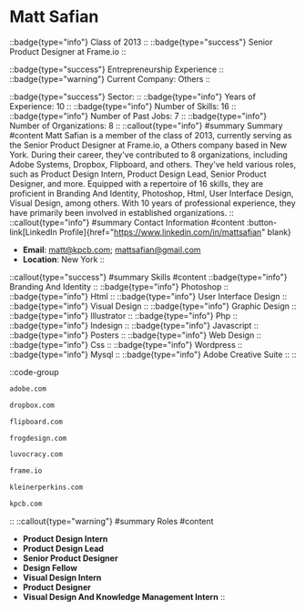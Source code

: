 # Matt Safian
::badge{type="info"}
Class of 2013
::
::badge{type="success"}
Senior Product Designer at Frame.io
::

::badge{type="success"}
Entrepreneurship Experience
::
::badge{type="warning"}
Current Company: Others
::

::badge{type="success"}
Sector: 
::
::badge{type="info"}
Years of Experience: 10
::
::badge{type="info"}
Number of Skills: 16
::
::badge{type="info"}
Number of Past Jobs: 7
::
::badge{type="info"}
Number of Organizations: 8
::
::callout{type="info"}
#summary
Summary
#content
Matt Safian is a member of the class of 2013, currently serving as the Senior Product Designer at Frame.io, a Others company based in New York. During their career, they've contributed to 8 organizations, including Adobe Systems, Dropbox, Flipboard, and others. They've held various roles, such as Product Design Intern, Product Design Lead, Senior Product Designer, and more. Equipped with a repertoire of 16 skills, they are proficient in Branding And Identity, Photoshop, Html, User Interface Design, Visual Design, among others.  With 10 years of professional experience, they have primarily been involved in established organizations.
::
::callout{type="info"}
#summary
Contact Information
#content
:button-link[LinkedIn Profile]{href="https://www.linkedin.com/in/mattsafian" blank}
- **Email**: matt@kpcb.com; mattsafian@gmail.com
- **Location**: New York
::

::callout{type="success"}
#summary
Skills
#content
::badge{type="info"}
Branding And Identity
::
::badge{type="info"}
Photoshop
::
::badge{type="info"}
Html
::
::badge{type="info"}
User Interface Design
::
::badge{type="info"}
Visual Design
::
::badge{type="info"}
Graphic Design
::
::badge{type="info"}
Illustrator
::
::badge{type="info"}
Php
::
::badge{type="info"}
Indesign
::
::badge{type="info"}
Javascript
::
::badge{type="info"}
Posters
::
::badge{type="info"}
Web Design
::
::badge{type="info"}
Css
::
::badge{type="info"}
Wordpress
::
::badge{type="info"}
Mysql
::
::badge{type="info"}
Adobe Creative Suite
::
::

::code-group
```bash [Adobe Systems]
adobe.com
```
```bash [Dropbox]
dropbox.com
```
```bash [Flipboard]
flipboard.com
```
```bash [Frog Design]
frogdesign.com
```
```bash [Luvocracy]
luvocracy.com
```
```bash [Frame.io]
frame.io
```
```bash [Kleiner Perkins]
kleinerperkins.com
```
```bash [Kleiner Perkins Caufield & Byers]
kpcb.com
```
::
::callout{type="warning"}
#summary
Roles
#content
- **Product Design Intern**
- **Product Design Lead**
- **Senior Product Designer**
- **Design Fellow**
- **Visual Design Intern**
- **Product Designer**
- **Visual Design And Knowledge Management Intern**
::

